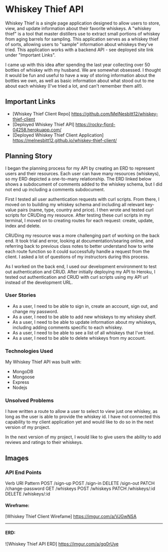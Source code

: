 # Whiskey Thief API

Whiskey Thief is a single page application designed to allow users to store, view, and update information about their favorite whiskeys. A "whiskey thief" is a tool that master distillers use to extract small portions of whiskey from aging barrels for sampling. This application serves as a whiskey thief of sorts, allowing users to "sample" information about whiskeys they've tried. This application works with a backend API - see deployed site link under "Important Links".

I came up with this idea after spending the last year collecting over 50 bottles of whiskey with my husband. We are somewhat obsessed. I thought it would be fun and useful to have a way of storing information about the bottles we own, as well as basic information about what stood out to me about each whiskey (I've tried a lot, and can't remember them all!).

## Important Links

* [Whiskey Thief Client Repo] https://github.com/MelNesbitt12/whiskey-thief-client
* [Deployed Whiskey Thief API] https://rocky-fjord-04258.herokuapp.com/
* [Deployed Whiskey Thief Client Application] https://melnesbitt12.github.io/whiskey-thief-client/

## Planning Story

I began the planning process for my API by creating an ERD to represent users and their resources. Each user can have many resources (whiskeys), so my ERD depicted a one-to-many relationship. The ERD linked below shows a subdocument of comments added to the whiskey schema, but I did not end up including a comments subdocument.

First I tested all user authentication requests with curl scripts. From there, I moved on to building my whiskey schema and including all relevant key-value pairs (name, type, country and price). I then wrote and tested curl scripts for CRUDing my resource. After testing these curl scripts in my terminal, I moved on to creating routes for each request: create, update, index and delete.

CRUDing my resource was a more challenging part of working on the back end. It took trial and error, looking at documentation/searing online, and referring back to previous class notes to better understand how to write each route function so it could successfully handle a request from the client. I asked a lot of questions of my instructors during this process.

As I worked on the back end, I used our development environment to test out authentication and CRUD. After initially deploying my API to Heroku, I tested out authentication and CRUD with curl scripts using my API url instead of the development URL.

### User Stories

* As a user, I need to be able to sign in, create an account, sign out, and change my password.
* As a user, I need to be able to add new whiskeys to my whiskey shelf.
* As a user, I need to be able to update information about my whiskeys, including adding comments specific to each whiskey.
* As a user, I need to be able to see a list of all whiskeys that I've tried.
* As a user, I need to be able to delete whiskeys from my account.

### Technologies Used

My Whiskey Thief API was built with:
  * MongoDB
  * Mongoose
  * Express
  * Nodejs

### Unsolved Problems

I have written a route to allow a user to select to view just one whiskey, as long as the user is able to provide the whiskey id. I have not connected this capability to my client application yet and would like to do so in the next version of my project.

In the next version of my project, I would like to give users the ability to add reviews and ratings to their whiskeys.

## Images

### API End Points

Verb	 URI Pattern
POST	  /sign-up
POST	  /sign-in
DELETE	/sign-out
PATCH	  /change-password
GET	    /whiskeys
POST	  /whiskeys
PATCH	  /whiskeys/:id
DELETE  /whiskeys/:id

#### Wireframe:
[Whiskey Thief Client Wirefame] https://imgur.com/a/VJGwNSA

---

#### ERD:
![Whiskey Thief API ERD] https://imgur.com/a/gq0rUye
